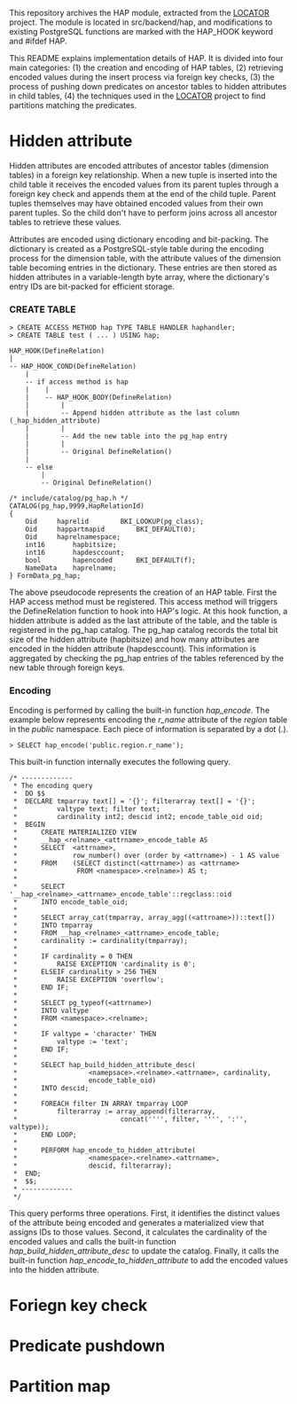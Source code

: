 This repository archives the HAP module, extracted from the [LOCATOR](https://github.com/snu-dbxlab/LOCATOR) project. The module is located in src/backend/hap, and modifications to existing PostgreSQL functions are marked with the HAP_HOOK keyword and #ifdef HAP.

This README explains implementation details of HAP. It is divided into four main categories: (1) the creation and encoding of HAP tables, (2) retrieving encoded values during the insert process via foreign key checks, (3) the process of pushing down predicates on ancestor tables to hidden attributes in child tables, (4) the techniques used in the [LOCATOR](https://github.com/snu-dbxlab/LOCATOR) project to find partitions matching the predicates.

# Hidden attribute

Hidden attributes are encoded attributes of ancestor tables (dimension tables) in a foreign key relationship. When a new tuple is inserted into the child table it receives the encoded values from its parent tuples through a foreign key check and appends them at the end of the child tuple. Parent tuples themselves may have obtained encoded values from their own parent tuples. So the child don't have to perform joins across all ancestor tables to retrieve these values.

Attributes are encoded using dictionary encoding and bit-packing. The dictionary is created as a PostgreSQL-style table during the encoding process for the dimension table, with the attribute values of the dimension table becoming entries in the dictionary. These entries are then stored as hidden attributes in a variable-length byte array, where the dictionary's entry IDs are bit-packed for efficient storage.

### CREATE TABLE

```
> CREATE ACCESS METHOD hap TYPE TABLE HANDLER haphandler;
> CREATE TABLE test ( ... ) USING hap;
```

```
HAP_HOOK(DefineRelation) 
|
-- HAP_HOOK_COND(DefineRelation)
    |
    -- if access method is hap
    |    |
    |    -- HAP_HOOK_BODY(DefineRelation)
    |        |
    |        -- Append hidden attribute as the last column (_hap_hidden_attribute)
    |        |
    |        -- Add the new table into the pg_hap entry
    |        |
    |        -- Original DefineRelation()
    |
    -- else
        |
        -- Original DefineRelation()
```
```
/* include/catalog/pg_hap.h */
CATALOG(pg_hap,9999,HapRelationId)
{
	Oid		haprelid		BKI_LOOKUP(pg_class);
	Oid		happartmapid		BKI_DEFAULT(0);
	Oid		haprelnamespace;
	int16		hapbitsize;
	int16		hapdesccount;
	bool		hapencoded		BKI_DEFAULT(f);
	NameData	haprelname;
} FormData_pg_hap;
```
The above pseudocode represents the creation of an HAP table. First the HAP access method must be registered. This access method will triggers the DefineRelation function to hook into HAP's logic. At this hook function, a hidden attribute is added as the last attribute of the table, and the table is registered in the pg_hap catalog. The pg_hap catalog records the total bit size of the hidden attribute (hapbitsize) and how many attributes are encoded in the hidden attribute (hapdesccount). This information is aggregated by checking the pg_hap entries of the tables referenced by the new table through foreign keys.

### Encoding

Encoding is performed by calling the built-in function *hap_encode*. The example below represents encoding the *r_name* attribute of the *region* table in the *public* namespace. Each piece of information is separated by a dot (.).
```
> SELECT hap_encode('public.region.r_name');
```

This built-in function internally executes the following query.
```
/* -------------
 * The encoding query
 *	DO $$
 *	DECLARE tmparray text[] = '{}'; filterarray text[] = '{}';
 *			valtype text; filter text;
 *			cardinality int2; descid int2; encode_table_oid oid;
 *	BEGIN
 *		CREATE MATERIALIZED VIEW
 *		__hap_<relname>_<attrname>_encode_table AS
 *		SELECT	<attrname>,
 *				row_number() over (order by <attrname>) - 1 AS value
 *		FROM 	(SELECT distinct(<attrname>) as <attrname>
 *				 FROM <namespace>.<relname>) AS t;
 *
 *		SELECT '__hap_<relname>_<attrname>_encode_table'::regclass::oid
 *		INTO encode_table_oid;
 *
 *		SELECT array_cat(tmparray, array_agg((<attrname>))::text[])
 *		INTO tmparray
 *		FROM __hap_<relname>_<attrname>_encode_table;
 *		cardinality := cardinality(tmparray);
 *
 *		IF cardinality = 0 THEN
 *			RAISE EXCEPTION 'cardinality is 0';
 *		ELSEIF cardinality > 256 THEN
 *			RAISE EXCEPTION 'overflow';
 *		END IF;
 *
 *		SELECT pg_typeof(<attrname>)
 *		INTO valtype
 *		FROM <namespace>.<relname>;
 *
 *		IF valtype = 'character' THEN
 *			valtype := 'text';
 *		END IF;
 *
 *		SELECT hap_build_hidden_attribute_desc(
 *					<namepsace>.<relname>.<attrname>, cardinality,
 *					encode_table_oid)
 *		INTO descid;
 *
 *		FOREACH filter IN ARRAY tmparray LOOP
 *			filterarray := array_append(filterarray,
 *							concat('''', filter, '''', ':'', valtype));
 *		END LOOP;
 *
 *		PERFORM hap_encode_to_hidden_attribute(
 *					<namespace>.<relname>.<attrname>,
 *					descid, filterarray);
 *	END;
 *	$$;
 * -------------
 */
```
This query performs three operations. First, it identifies the distinct values of the attribute being encoded and generates a materialized view that assigns IDs to those values. Second, it calculates the cardinality of the encoded values and calls the built-in function *hap_build_hidden_attribute_desc* to update the catalog. Finally, it calls the built-in function *hap_encode_to_hidden_attribute* to add the encoded values into the hidden attribute.

# Foriegn key check

# Predicate pushdown

# Partition map
